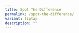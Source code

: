 ```yaml
---
title: Spot The Difference
permalink: /spot-the-difference/
variant: tiptap
description: ""
---
```

